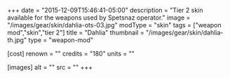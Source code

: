 +++
date = "2015-12-09T15:46:41-05:00"
description = "Tier 2 skin available for the weapons used by Spetsnaz operator."
image = "/images/gear/skin/dahlia-ots-03.jpg"
modType = "skin"
tags = ["weapon mod","skin","tier 2"]
title = "Dahlia"
thumbnail = "/images/gear/skin/dahlia-th.jpg"
type = "weapon-mod"

[cost]
  renown = ""
  credits = "180"
  units = ""

[images]
  alt = ""
  src = ""
+++
